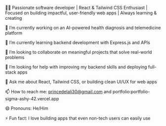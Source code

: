 👨‍💻 Passionate software developer | React & Tailwind CSS Enthusiast | Focused on building impactful, user-friendly web apps | Always learning & creating

🔭 I’m currently working on an AI-powered health diagnosis and telemedicine platform

🌱 I’m currently learning backend development with Express.js and APIs

👯 I’m looking to collaborate on meaningful projects that solve real-world problems

🤔 I’m looking for help with improving my backend skills and deploying full-stack apps

💬 Ask me about React, Tailwind CSS, or building clean UI/UX for web apps

📫 How to reach me: princedelali30@gmail.com and portfolio:portfolio-sigma-ashy-42.vercel.app

😄 Pronouns: He/Him

⚡ Fun fact: I love building apps that even non-tech users can easily use





